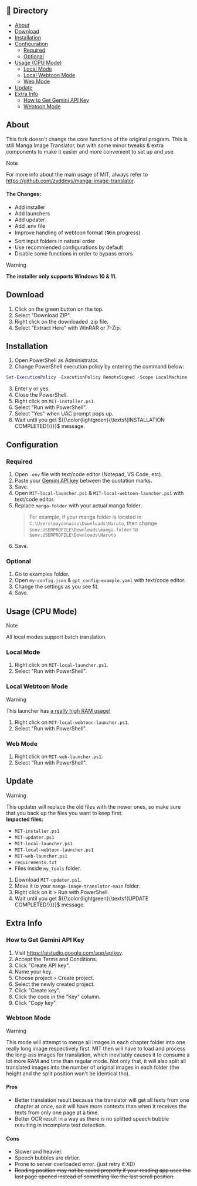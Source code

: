 ## 📂 Directory
*   [About](#about)
*   [Download](#download)
*   [Installation](#installation)
*   [Configuration](#configuration)
    *   [Required](#required)
    *   [Optional](#optional)   
*   [Usage (CPU Mode)](#usage-cpu-mode)
    *   [Local Mode](#local-mode)
    *   [Local Webtoon Mode](#local-webtoon-mode)
    *   [Web Mode](#web-mode)
*   [Update](#update)
*   [Extra Info](extra-info)
    *   [How to Get Gemini API Key](#how-to-get-gemini-api-key)
    *   [Webtoon Mode](#webtoon-mode)

## About
This fork doesn't change the core functions of the original program. This is still Manga Image Translator, but with some minor tweaks & extra components to make it easier and more convenient to set up and use.
> [!NOTE]
> For more info about the main usage of MIT, always refer to https://github.com/zyddnys/manga-image-translator.

#### The Changes:
- Add installer
- Add launchers
- Add updater
- Add .env file
- Improve handling of webtoon format (🛠️in progress)
- Sort input folders in natural order
- Use recommended configurations by default
- Disable some functions in order to bypass errors

> [!WARNING]
> **The installer only supports Windows 10 & 11.**

## Download
1. Click on the green button on the top.
2. Select "Download ZIP".
3. Right click on the downloaded .zip file.
4. Select "Extract Here" with WinRAR or 7-Zip.

## Installation
1. Open PowerShell as Administrator.
2. Change PowerShell execution policy by entering the command below:
```powershell
Set-ExecutionPolicy -ExecutionPolicy RemoteSigned -Scope LocalMachine
```
3. Enter y or yes.
4. Close the PowerShell.
5. Right click on `MIT-installer.ps1`.
6. Select "Run with PowerShell".
7. Select "Yes" when UAC prompt pops up.
8. Wait until you get ${{\color{lightgreen}{\textsf{INSTALLATION COMPLETED!}}}}\$ message. 

## Configuration
### Required
1. Open `.env` file with text/code editor (Notepad, VS Code, etc).
2. Paste your [Gemini API key](https://github.com/Mayonnaisu/manga-image-translator?tab=readme-ov-file#how-to-get-gemini-api-key) between the quotation marks.
3. Save.
4. Open `MIT-local-launcher.ps1` & `MIT-local-webtoon-launcher.ps1` with text/code editor.
5. Replace `manga-folder` with your actual manga folder.
    > For example, if your manga folder is located in `C:\Users\mayonnaisu\Downloads\Naruto`, then change `$env:USERPROFILE\Downloads\manga-folder` to `$env:USERPROFILE\Downloads\Naruto`
6. Save.

### Optional
1. Go to examples folder.
2. Open `my-config.json` & `gpt_config-example.yaml` with text/code editor.
3. Change the settings as you see fit.
4. Save.

## Usage (CPU Mode)
> [!NOTE]
> All local modes support batch translation.
### Local Mode
1. Right click on `MIT-local-launcher.ps1`.
2. Select "Run with PowerShell".

### Local Webtoon Mode
> [!WARNING]
> This launcher has [a really high RAM usage!](https://github.com/Mayonnaisu/manga-image-translator?tab=readme-ov-file#webtoon-mode)
1. Right click on `MIT-local-webtoon-launcher.ps1`.
2. Select "Run with PowerShell".

### Web Mode
1. Right click on `MIT-web-launcher.ps1`.
2. Select "Run with PowerShell".

## Update
> [!WARNING]
> This updater will replace the old files with the newer ones, so make sure that you back up the files you want to keep first.<br>
> **Impacted files:**
> - `MIT-installer.ps1`
> - `MIT-updater.ps1`
> - `MIT-local-launcher.ps1`
> - `MIT-local-webtoon-launcher.ps1`
> - `MIT-web-launcher.ps1`
> - `requirements.txt`
> - Files inside `my_tools` folder.
1. Download `MIT-updater.ps1`.
2. Move it to your `manga-image-translator-main` folder.
2. Right click on it > Run with PowerShell.
3. Wait until you get ${{\color{lightgreen}{\textsf{UPDATE COMPLETED!}}}}\$ message.

## Extra Info
### How to Get Gemini API Key
1. Visit https://aistudio.google.com/app/apikey.
2. Accept the Terms and Conditions.
3. Click "Create API key".
4. Name your key.
5. Choose project > Create project.
6. Select the newly created project.
7. Click "Create key".
8. Click the code in the "Key" column.
9. Click "Copy key".

### Webtoon Mode
> [!WARNING]
> This mode will attempt to merge all images in each chapter folder into one really long image respectively first. MIT then will have to load and process the long-ass images for translation, which inevitably causes it to consume a lot more RAM and time than regular mode. Not only that, it will also split all translated images into the number of original images in each folder (the height and the split position won't be identical tho). 

#### Pros
- Better translation result because the translator will get all texts from one chapter at once, so it will have more contexts than when it receives the texts from only one page at a time.
- Better OCR result in a way as there is no splitted speech bubble resulting in incomplete text detection.

#### Cons
- Slower and heavier.
- Speech bubbles are dirtier.
- Prone to server overloaded error. (just retry it XD)
- ~~Reading position may not be saved properly if your reading app uses the last page opened instead of something like the last scroll position.~~

